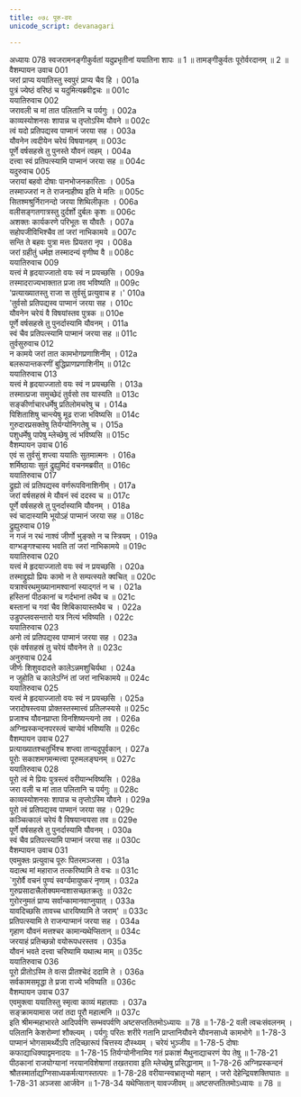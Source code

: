 ```yaml
---
title: ०७८ पूरु-वरः
unicode_script: devanagari

---
```



अध्यायः 078
स्वजरामनङ्गीकुर्वतां यदुप्रभृतीनां ययातिना शापः ॥ 1 ॥ तामङ्गीकुर्वतः पूरोर्वरदानम् ॥ 2 ॥
वैशम्पायन उवाच 	001  
जरां प्राप्य ययातिस्तु स्वपुरं प्राप्य चैव हि ।	001a  
पुत्रं ज्येष्ठं वरिष्ठं च यदुमित्यब्रवीद्वचः ॥	001c  
ययातिरुवाच 	002  
जरावली च मां तात पलितानि च पर्यगुः ।	002a  
काव्यस्योशनसः शापान्न च तृप्तोऽस्मि यौवने ॥	002c  
त्वं यदो प्रतिपद्यस्व पाप्मानं जरया सह ।	003a  
यौवनेन त्वदीयेन चरेयं विषयानहम् ॥	003c  
पूर्णे वर्षसहस्रे तु पुनस्ते यौवनं त्वहम् ।	004a  
दत्त्वा स्वं प्रतिपत्स्यामि पाप्मानं जरया सह ॥	004c  
यदुरुवाच 	005  
जरायां बहवो दोषाः पानभोजनकारिताः ।	005a  
तस्माज्जरां न ते राजन्ग्रहीष्य इति मे मतिः ॥	005c  
सितश्मश्रुर्निरानन्दो जरया शिथिलीकृतः ।	006a  
वलीसङ्गतगात्रस्तु दुर्दर्शो दुर्बलः कृशः ॥	006c  
अशक्तः कार्यकरणे परिभूतः स यौवतैः ।	007a  
सहोपजीविभिश्चैव तां जरां नाभिकामये ॥	007c  
सन्ति ते बहवः पुत्रा मत्तः प्रियतरा नृप ।	008a  
जरां ग्रहीतुं धर्मज्ञ तस्मादन्यं वृणीष्व वै ॥	008c  
ययातिरुवाच 	009  
यत्त्वं मे हृदयाज्जातो वयः स्वं न प्रयच्छसि ।	009a  
तस्मादराज्यभाक्तात प्रजा तव भविष्यति ॥	009c  
'प्रत्याख्यातस्तु राजा स तुर्वसुं प्रत्युवाच ह ।'	010a  
'तुर्वसो प्रतिपद्यस्व पाप्मानं जरया सह ।	010c  
यौवनेन चरेयं वै विषयांस्तव पुत्रक ॥	010e  
पूर्णे वर्षसहस्रे तु पुनर्दास्यामि यौवनम् ।	011a  
स्वं चैव प्रतिपत्स्यामि पाप्मानं जरया सह ॥	011c  
तुर्वसुरुवाच 	012  
न कामये जरां तात कामभोगप्रणाशिनीम् ।	012a  
बलरूपान्तकरणीं बुद्धिप्राणप्रणाशिनीम् ॥	012c  
ययातिरुवाच 	013  
यत्त्वं मे हृदयाज्जातो वयः स्वं न प्रयच्छसि ।	013a  
तस्मात्प्रजा समुच्छेदं तुर्वसो तव यास्यति ॥	013c  
सङ्कीर्णाचारधर्मेषु प्रतिलोमचरेषु च ।	014a  
पिशिताशिषु चान्त्येषु मूढ राजा भविष्यसि ॥	014c  
गुरुदारप्रसक्तेषु तिर्यग्योनिगतेषु च ।	015a  
पशुधर्मेषु पापेषु म्लेच्छेषु त्वं भविष्यसि ॥	015c  
वैशम्पायन उवाच 	016  
एवं स तुर्वसुं शप्त्वा ययातिः सुतमात्मनः ।	016a  
शर्मिष्ठायाः सुतं द्रुह्युमिदं वचनमब्रवीत् ॥	016c  
ययातिरुवाच 	017  
द्रुह्यो त्वं प्रतिपद्यस्व वर्णरूपविनाशिनीम् ।	017a  
जरां वर्षसहस्रं मे यौवनं स्वं ददस्व च ॥	017c  
पूर्णे वर्षसहस्रे तु पुनर्दास्यामि यौवनम् ।	018a  
स्वं चादास्यामि भूयोऽहं पाप्मानं जरया सह ॥	018c  
द्रुह्युरुवाच 	019  
न गजं न रथं नाश्वं जीर्णो भुङ्क्ते न च स्त्रियम् ।	019a  
वाग्भङ्गश्चास्य भवति तां जरां नाभिकामये ॥	019c  
ययातिरुवाच 	020  
यत्त्वं मे हृदयाज्जातो वयः स्वं न प्रयच्छसि ।	020a  
तस्माद्द्रुह्यो प्रियः कामो न ते सम्पत्स्यते क्वचित् ॥	020c  
यत्राश्वरथमुख्यानामश्वानां स्याद्गतं न च ।	021a  
हस्तिनां पीठकानां च गर्दभानां तथैव च ॥	021c  
बस्तानां च गवां चैव शिबिकायास्तथैव च ।	022a  
उडुपप्लवसन्तारो यत्र नित्यं भविष्यति ।	022c  
ययातिरुवाच 	023  
अनो त्वं प्रतिपद्यस्व पाप्मानं जरया सह ।	023a  
एकं वर्षसहस्रं तु चरेयं यौवनेन ते ॥	023c  
अनुरुवाच 	024  
जीर्णः शिशुवदादत्ते कालेऽन्नमशुचिर्यथा ।	024a  
न जुहोति च कालेऽग्निं तां जरां नाभिकामये ॥	024c  
ययातिरुवाच 	025  
यत्त्वं मे हृदयाज्जातो वयः स्वं न प्रयच्छसि ।	025a  
जरादोषस्त्वया प्रोक्तस्तस्मात्त्वं प्रतिलप्स्यसे ॥	025c  
प्रजाश्च यौवनप्राप्ता विनशिष्यन्त्यनो तव ।	026a  
अग्निप्रस्कन्दनपरस्त्वं चाप्येवं भविष्यसि ॥	026c  
वैशम्पायन उवाच 	027  
प्रत्याख्यातश्चतुर्भिश्च शप्त्वा तान्यदुपूर्वकान् ।	027a  
पूरोः सकाशमगमन्मत्त्वा पूरुमलङ्घनम् ॥	027c  
ययातिरुवाच 	028  
पूरो त्वं मे प्रियः पुत्रस्त्वं वरीयान्भविष्यसि ।	028a  
जरा वली च मां तात पलितानि च पर्यगुः ॥	028c  
काव्यस्योशनसः शापान्न च तृप्तोऽस्मि यौवने ।	029a  
पूरो त्वं प्रतिपद्यस्व पाप्मानं जरया सह ।	029c  
कञ्चित्कालं चरेयं वै विषयान्वयसा तव ॥	029e  
पूर्णे वर्षसहस्रे तु पुनर्दास्यामि यौवनम् ।	030a  
स्वं चैव प्रतिपत्स्यामि पाप्मानं जरया सह ॥	030c  
वैशम्पायन उवाच 	031  
एवमुक्तः प्रत्युवाच पूरुः पितरमञ्जसा ।	031a  
यदात्थ मां महाराज तत्करिष्यामि ते वचः ॥	031c  
`गुरोर्वै वचनं पुण्यं स्वर्ग्यमायुष्करं नृणाम् ।	032a  
गुरुप्रसादात्त्रैलोक्यमन्वशासच्छतक्रतुः ॥	032c  
गुरोरनुमतं प्राप्य सर्वान्कामानवाप्नुयात् ।	033a  
यावदिच्छसि तावच्च धारयिष्यामि ते जराम्' ॥	033c  
प्रतिपत्स्यामि ते राजन्पाप्मानं जरया सह ।	034a  
गृहाण यौवनं मत्तश्चर कामान्यथेप्सितान् ॥	034c  
जरयाहं प्रतिच्छन्नो वयोरूपधरस्तव ।	035a  
यौवनं भवते दत्त्वा चरिष्यामि यथात्थ माम् ॥	035c  
ययातिरुवाच 	036  
पूरो प्रीतोऽस्मि ते वत्स प्रीतश्चेदं ददामि ते ।	036a  
सर्वकामसमृद्धा ते प्रजा राज्ये भविष्यति ॥	036c  
वैशम्पायन उवाच 	037  
एवमुक्त्वा ययातिस्तु स्मृत्वा काव्यं महातपाः ।	037a  
सङ्क्रामयामास जरां तदा पूरौ महात्मनि ॥ 	037c  
इति श्रीमन्महाभारते आदिपर्वणि सम्भवपर्वणि अष्टसप्ततितमोऽध्यायः ॥ 78 ॥
1-78-2 वली त्वचःसंवलनम् । पलितानि केशरोम्णां शौक्ल्यम् । पर्यगुः परितः शरीरे गतानि प्राप्तानियौवने यौवनसाध्ये कामभोगे ॥ 1-78-3 पाप्मानं भोगसामर्थ्येऽपि तदिच्छारूपं चित्तस्य दौस्थ्यम् । चरेयं भुञ्जीय ॥ 1-78-5 दोषाः कफाद्याधिक्याद्वमनादयः ॥ 1-78-15 तिर्यग्योनीनामिव गतं प्रकाशं मैथुनाद्याचरणं येप तेषु ॥ 1-78-21 पीठकानां राजयोग्यानां नरयानविशेषाणां तखतरावा इति म्लेच्छेषु प्रसिद्धानाम् ॥ 1-78-26 अग्निप्रस्कन्दनं श्रौतस्मार्ताद्यग्निसाध्यकर्मत्यागस्तत्परः ॥ 1-78-28 वरीयान्स्वभ्रातृभ्यो महान् । जरो देहेन्द्रियशक्तिघातः ॥ 1-78-31 अञ्जसा आर्जवेन ॥ 1-78-34 यथेप्सितान् यावज्जीवम् ॥ अष्टसप्ततितमोऽध्यायः ॥ 78 ॥